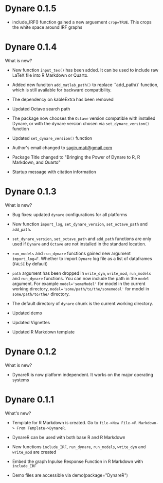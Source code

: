# Dynare 0.1.5

* include_IRF() function gained a new arguement `crop=TRUE`. This crops the white space around IRF graphs

# Dynare 0.1.4

What is new? 

* New function `input_tex()` has been added. It can be used to include raw LaTeX file into R Markdown or Quarto.

* Added new funciton `add_matlab_path()` to replace ``add_path()` function, which is still available for backward compatibility.

* The dependency on kableExtra has been removed

* Updated Octave search path

* The package now chooses the `Octave` version  compatible with installed Dynare, or with the dynare version chosen via `set_dynare_version()` function

* Updated `set_dynare_version()` function

* Author's email changed to <sagirumati@gmail.com>

* Package Title changed to "Bringing the Power of Dynare to R, R Markdown, and Quarto"

* Startup message with citation information


# Dynare 0.1.3

What is new? 

* Bug fixes: updated `dynare` configurations for all platforms

* New function `import_log`, `set_dynare_version`, `set_octave_path` and `add_path`.

* `set_dynare_version`, `set_octave_path` and `add_path` functions are only used if `Dynare` and `Octave` are not installed in the standard location.

* `run_models` and `run_dynare` functions gained new argument `import_log=F`. Whether to import `Dynare` log file as a list of dataframes (`FALSE` by default)

* `path` argument has been dropped in `write_dyn`, `write_mod`, `run_models` and `run_dynare` functions. You can now include the path in the `model` argument. For example `model='someModel'` for model in the current working directory, `model='some/path/to/the/somemodel'` for model in `some/path/to/the/` directory.

* The default directory of `dynare` chunk is the current working directory.

* Updated demo

* Updated Vignettes

* Updated R Markdown template

# Dynare 0.1.2

What is new? 

* DynareR is now platform independent. It works on the major operating systems


# Dynare 0.1.1

What's new?

* Template for R Markdown is created. Go to `file->New File->R Markdown-> From Template->DynareR`.

* DynareR can be used with both base R and R Markdown

* New functions `include_IRF`, `run_dynare`, `run_models`, `write_dyn` and `write_mod` are created

* Embed the graph Inpulse Response Function in R Markdown with `include_IRF`

* Demo files are accessible via demo(package="DynareR")

